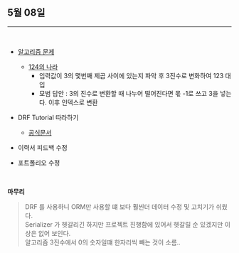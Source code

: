 ## 5월 08일

***

<br>

* [알고리즘 문제](https://github.com/CureLatte/Bae_joonHub.git)
  * [124의 나라](/Algorithm/Programmers/Level2/124_의나라.py)
    * 입력값이 3의 몇번째 제곱 사이에 있는지 파악 후 3진수로 변화하여 123 대입
    * 모범 답안 : 3의 진수로 변환할 때 나누어 떨어진다면 몫 -1로 쓰고 3을 넣는다. 이후 인덱스로 변환

* DRF Tutorial 따라하기 
  * [공식문서](https://www.django-rest-framework.org/)
* 이력서 피드백 수정 
* 포트폴리오 수정 

<br>
    

__마무리__
> DRF 를 사용하니 ORM만 사용할 떄 보다 훨씬더 데이터 수정 및 고치기가 쉬웠다.   
> Serializer 가 헷갈리긴 하지만 프로젝트 진행함에 있어서 헷갈릴 순 있겠지만 이상은 없어 보인다.  
> 알고리즘 3진수에서 0의 숫자일떄 한자리씩 빼는 것이 소름..